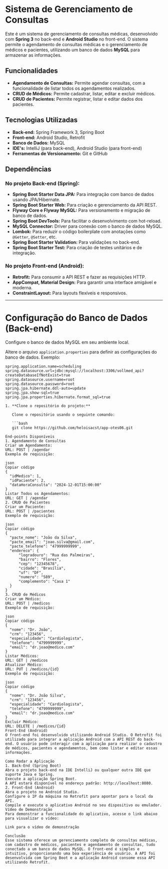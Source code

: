 # Sistema de Gerenciamento de Consultas

Este é um sistema de gerenciamento de consultas médicas, desenvolvido com **Spring 3** no back-end e **Android Studio** no front-end. O sistema permite o agendamento de consultas médicas e o gerenciamento de médicos e pacientes, utilizando um banco de dados **MySQL** para armazenar as informações.

## Funcionalidades
- **Agendamento de Consultas:** Permite agendar consultas, com a funcionalidade de listar todos os agendamentos realizados.
- **CRUD de Médicos:** Permite cadastrar, listar, editar e excluir médicos.
- **CRUD de Pacientes:** Permite registrar, listar e editar dados dos pacientes.

## Tecnologias Utilizadas
- **Back-end:** Spring Framework 3, Spring Boot
- **Front-end:** Android Studio, Retrofit
- **Banco de Dados:** MySQL
- **IDE's:** IntelliJ (para back-end), Android Studio (para front-end)
- **Ferramentas de Versionamento:** Git e GitHub

## Dependências

### No projeto **Back-end** (Spring):
- **Spring Boot Starter Data JPA:** Para integração com banco de dados usando JPA/Hibernate.
- **Spring Boot Starter Web:** Para criação e gerenciamento da API REST.
- **Flyway Core e Flyway MySQL:** Para versionamento e migração de banco de dados.
- **Spring Boot DevTools:** Para facilitar o desenvolvimento com hot-reload.
- **MySQL Connector:** Driver para conexão com o banco de dados MySQL.
- **Lombok:** Para reduzir o código boilerplate com anotações como `@Getter`, `@Setter`, etc.
- **Spring Boot Starter Validation:** Para validações no back-end.
- **Spring Boot Starter Test:** Para criação de testes unitários e de integração.

### No projeto **Front-end** (Android):
- **Retrofit:** Para consumir a API REST e fazer as requisições HTTP.
- **AppCompat, Material Design:** Para garantir uma interface amigável e moderna.
- **ConstraintLayout:** Para layouts flexíveis e responsivos.

---

# Configuração do Banco de Dados (Back-end)

Configure o banco de dados MySQL em seu ambiente local.

Altere o arquivo `application.properties` para definir as configurações do banco de dados. Exemplo:

```properties
spring.application.name=scheduling
spring.datasource.url=jdbc:mysql://localhost:3306/vollmed_api?createDatabaseIfNotExist=true
spring.datasource.username=root
spring.datasource.password=root
spring.jpa.hibernate.ddl-auto=update
spring.jpa.show-sql=true
spring.jpa.properties.hibernate.format_sql=true

1. **Clone o repositório do projeto:**
   
   Clone o repositório usando o seguinte comando:

   ```bash
   git clone https://github.com/heloisacst/app-otes06.git

End-points Disponíveis
1. Agendamento de Consultas
Criar um Agendamento:
URL: POST | /agendar
Exemplo de requisição:

json
Copiar código
{
  "idMedico": 1,
  "idPaciente": 2,
  "dataHoraConsulta": "2024-12-01T15:00:00"
}
Listar Todos os Agendamentos:
URL: GET | /agendar
2. CRUD de Pacientes
Criar um Paciente:
URL: POST | /pacientes
Exemplo de requisição:

json
Copiar código
{
  "pacte_nome": "João da Silva",
  "pacte_email": "joao.silva@gmail.com",
  "pacte_telefone": "47999999999",
  "endereco": {
      "logradouro": "Rua das Palmeiras",
      "bairro": "Flores",
      "cep": "12345678",
      "cidade": "Brasília",
      "uf": "DF",
      "numero": "589",
      "complemento": "Casa 1"
  }
}
3. CRUD de Médicos
Criar um Médico:
URL: POST | /medicos
Exemplo de requisição:

json
Copiar código
{
  "nome": "Dr. João",
  "crm": "123456",
  "especialidade": "Cardiologista",
  "telefone": "4799999999",
  "email": "dr.joao@medico.com"
}
Listar Médicos:
URL: GET | /medicos
Atualizar Médico:
URL: PUT | /medicos/{id}
Exemplo de requisição:

json
Copiar código
{
  "nome": "Dr. João Silva",
  "crm": "123456",
  "especialidade": "Cardiologista",
  "telefone": "4799999999",
  "email": "dr.joao@medico.com"
}
Excluir Médico:
URL: DELETE | /medicos/{id}
Front-End (Android)
O front-end foi desenvolvido utilizando Android Studio. O Retrofit foi utilizado para integrar a aplicação Android com a API REST do back-end. O usuário pode interagir com a aplicação para realizar o cadastro de médicos, pacientes e agendamentos, bem como listar e editar essas informações.

Como Rodar a Aplicação
1. Back-End (Spring Boot)
Abra o projeto back-end na IDE IntelliJ ou qualquer outra IDE que suporte Java e Spring.
Execute a aplicação Spring Boot.
A API estará disponível no endereço padrão: http://localhost:8080.
2. Front-End (Android)
Abra o projeto no Android Studio.
Configure o IP da máquina no Retrofit para apontar para o local da API.
Compile e execute o aplicativo Android no seu dispositivo ou emulador.
Vídeo de Demonstração
Para demonstrar a funcionalidade do aplicativo, acesse o link abaixo para visualizar o vídeo:

Link para o vídeo de demonstração

Conclusão
Esse sistema oferece um gerenciamento completo de consultas médicas, com cadastro de médicos, pacientes e agendamento de consultas, tudo conectado a um banco de dados MySQL. O front-end é simples e intuitivo, proporcionando uma boa experiência de usuário. A API foi desenvolvida com Spring Boot e a aplicação Android consome essa API utilizando Retrofit.
